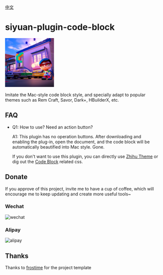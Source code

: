 [中文](README_zh_CN.md)

# siyuan-plugin-code-block

<img src="./icon.png" width="160" height="160" alt="icon">

Imitate the Mac-style code block style, and specially adapt to popular themes such as Rem Craft, Savor, Dark+, HBuilderX, etc.️

## FAQ

* Q1: How to use? Need an action button?

  A1: This plugin has no operation buttons. After downloading and enabling the plug-in, open the document, and the code block will be automatically beautified into Mac style. Gone.

  If you don't want to use this plugin, you can directly use [Zhihu Theme](https://github.com/terwer/siyuan-theme-zhihu) or dig out the [Code Block](https://github.com/terwer/siyuan-theme-zhihu/tree/main/style/theme/code-block) related css.

## Donate

If you approve of this project, invite me to have a cup of coffee, which will encourage me to keep updating and create
more useful tools~

### Wechat

<div>
<img src="https://static-rs-terwer.oss-cn-beijing.aliyuncs.com/donate/wechat.jpg" alt="wechat" style="width:280px;height:375px;" />
</div>

### Alipay

<div>
<img src="https://static-rs-terwer.oss-cn-beijing.aliyuncs.com/donate/alipay.jpg" alt="alipay" style="width:280px;height:375px;" />
</div>

## Thanks

Thanks to [frostime](https://github.com/siyuan-note/plugin-sample-vite-svelte) for the project template